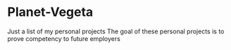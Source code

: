 # Planet-Vegeta
Just a list of my personal projects
The goal of these personal projects is to prove competency to future employers
